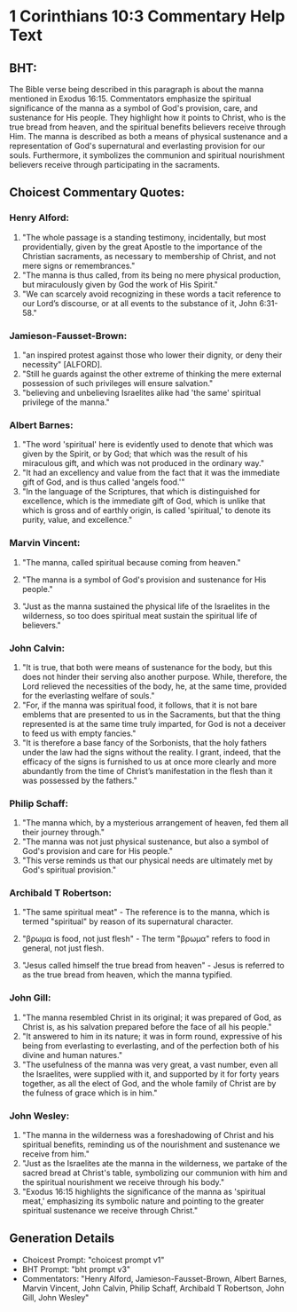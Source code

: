 # 1 Corinthians 10:3 Commentary Help Text

## BHT:
The Bible verse being described in this paragraph is about the manna mentioned in Exodus 16:15. Commentators emphasize the spiritual significance of the manna as a symbol of God's provision, care, and sustenance for His people. They highlight how it points to Christ, who is the true bread from heaven, and the spiritual benefits believers receive through Him. The manna is described as both a means of physical sustenance and a representation of God's supernatural and everlasting provision for our souls. Furthermore, it symbolizes the communion and spiritual nourishment believers receive through participating in the sacraments.

## Choicest Commentary Quotes:
### Henry Alford:
1. "The whole passage is a standing testimony, incidentally, but most providentially, given by the great Apostle to the importance of the Christian sacraments, as necessary to membership of Christ, and not mere signs or remembrances."
2. "The manna is thus called, from its being no mere physical production, but miraculously given by God the work of His Spirit."
3. "We can scarcely avoid recognizing in these words a tacit reference to our Lord’s discourse, or at all events to the substance of it, John 6:31-58."

### Jamieson-Fausset-Brown:
1. "an inspired protest against those who lower their dignity, or deny their necessity" [ALFORD].
2. "Still he guards against the other extreme of thinking the mere external possession of such privileges will ensure salvation."
3. "believing and unbelieving Israelites alike had 'the same' spiritual privilege of the manna."

### Albert Barnes:
1. "The word 'spiritual' here is evidently used to denote that which was given by the Spirit, or by God; that which was the result of his miraculous gift, and which was not produced in the ordinary way."
2. "It had an excellency and value from the fact that it was the immediate gift of God, and is thus called 'angels food.'"
3. "In the language of the Scriptures, that which is distinguished for excellence, which is the immediate gift of God, which is unlike that which is gross and of earthly origin, is called 'spiritual,' to denote its purity, value, and excellence."

### Marvin Vincent:
1. "The manna, called spiritual because coming from heaven." 

2. "The manna is a symbol of God's provision and sustenance for His people." 

3. "Just as the manna sustained the physical life of the Israelites in the wilderness, so too does spiritual meat sustain the spiritual life of believers."

### John Calvin:
1. "It is true, that both were means of sustenance for the body, but this does not hinder their serving also another purpose. While, therefore, the Lord relieved the necessities of the body, he, at the same time, provided for the everlasting welfare of souls."
2. "For, if the manna was spiritual food, it follows, that it is not bare emblems that are presented to us in the Sacraments, but that the thing represented is at the same time truly imparted, for God is not a deceiver to feed us with empty fancies."
3. "It is therefore a base fancy of the Sorbonists, that the holy fathers under the law had the signs without the reality. I grant, indeed, that the efficacy of the signs is furnished to us at once more clearly and more abundantly from the time of Christ’s manifestation in the flesh than it was possessed by the fathers."

### Philip Schaff:
1. "The manna which, by a mysterious arrangement of heaven, fed them all their journey through." 
2. "The manna was not just physical sustenance, but also a symbol of God's provision and care for His people." 
3. "This verse reminds us that our physical needs are ultimately met by God's spiritual provision."

### Archibald T Robertson:
1. "The same spiritual meat" - The reference is to the manna, which is termed "spiritual" by reason of its supernatural character. 

2. "βρωμα is food, not just flesh" - The term "βρωμα" refers to food in general, not just flesh. 

3. "Jesus called himself the true bread from heaven" - Jesus is referred to as the true bread from heaven, which the manna typified.

### John Gill:
1. "The manna resembled Christ in its original; it was prepared of God, as Christ is, as his salvation prepared before the face of all his people."
2. "It answered to him in its nature; it was in form round, expressive of his being from everlasting to everlasting, and of the perfection both of his divine and human natures."
3. "The usefulness of the manna was very great, a vast number, even all the Israelites, were supplied with it, and supported by it for forty years together, as all the elect of God, and the whole family of Christ are by the fulness of grace which is in him."

### John Wesley:
1. "The manna in the wilderness was a foreshadowing of Christ and his spiritual benefits, reminding us of the nourishment and sustenance we receive from him."
2. "Just as the Israelites ate the manna in the wilderness, we partake of the sacred bread at Christ's table, symbolizing our communion with him and the spiritual nourishment we receive through his body."
3. "Exodus 16:15 highlights the significance of the manna as 'spiritual meat,' emphasizing its symbolic nature and pointing to the greater spiritual sustenance we receive through Christ."


## Generation Details
- Choicest Prompt: "choicest prompt v1"
- BHT Prompt: "bht prompt v3"
- Commentators: "Henry Alford, Jamieson-Fausset-Brown, Albert Barnes, Marvin Vincent, John Calvin, Philip Schaff, Archibald T Robertson, John Gill, John Wesley"
